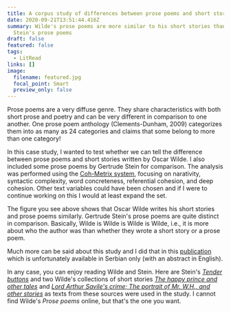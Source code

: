 ```yaml
---
title: A corpus study of differences between prose poems and short stories
date: 2020-09-21T13:51:44.416Z
summary: Wilde's prose poems are more similar to his short stories than to
  Stein's prose poems
draft: false
featured: false
tags:
  - LitRead
links: []
image:
  filename: featured.jpg
  focal_point: Smart
  preview_only: false
---
```

Prose poems are a very diffuse genre. They share characteristics with both short prose and poetry and can be very different in comparison to one another. One prose poem anthology (Clements-Dunham, 2009) categorizes them into as many as 24 categories and claims that some belong to more than one category!

In this case study, I wanted to test whether we can tell the difference between prose poems and short stories written by Oscar Wilde. I also included some prose poems by Gertrude Stein for comparison. The analysis was performed using the [Coh-Metrix system](https://psycnet.apa.org/record/2004-17311-004), focusing on narativity, syntactic complexity, word concreteness, referential cohesion, and deep cohesion. Other text variables could have been chosen and if I were to continue working on this I would at least expand the set.

The figure you see above shows that Oscar Wilde writes his short stories and prose poems similarly. Gertrude Stein's prose poems are quite distinct in comparison. Basically, Wilde is Wilde is Wilde is Wilde, i.e., it is more about who the author was than whether they wrote a short story or a prose poem.

Much more can be said about this study and I did that in this [publication](http://www.maticasrpska.org.rs/stariSajt/casopisi/ZMSKJ_64_3_1.pdf) which is unfortunately available in Serbian only (with an abstract in English).

In any case, you can enjoy reading Wilde and Stein. Here are Stein's *[Tender buttons](http://www.gutenberg.org/ebooks/15396)* and two Wilde's collections of short stories *[The happy prince and other tales](http://www.gutenberg.org/ebooks/902)* and *[Lord Arthur Savile's crime; The portrait of Mr. W.H., and other stories](http://www.gutenberg.org/ebooks/773)* as texts from these sources were used in the study. I cannot find Wilde's *Prose poems* online, but that's the one you want.
